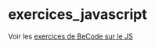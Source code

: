 # exercices_javascript
Voir les [exercices de BeCode sur le JS](https://github.com/becodeorg/Turing-promo-4/tree/master/parcours/7-JavaScript)
